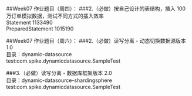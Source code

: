 ##Week07 作业题目（周四）：
###2.（必做）按自己设计的表结构，插入 100 万订单模拟数据，测试不同方式的插入效率<br/>
Statement 1133490<br/>
PreparedStatement 1015190

##Week07 作业题目（周六）：
###2.（必做）读写分离 - 动态切换数据源版本 1.0<br/>
目录：dynamic-datasource<br/>
test:com.spike.dynamicdatasource.SampleTest

###3.（必做）读写分离 - 数据库框架版本 2.0<br/>
目录：dynamic-datasource-shardingsphere<br/>
test:com.spike.dynamicdatasource.SampleTest